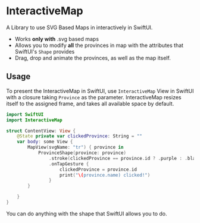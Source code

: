 # InteractiveMap

A Library to use SVG Based Maps in interactively in SwiftUI.


- Works **only with** .svg based maps
- Allows you to modify **all** the provinces in map with the attributes that SwiftUI's `Shape` provides
- Drag, drop and animate the provinces, as well as the map itself.


## Usage

To present the InteractiveMap in SwiftUI, use `InteractiveMap` View in SwiftUI with a closure taking `Province` as the parameter.
InteractiveMap resizes itself to the assigned frame, and takes all available space by default.


```swift
import SwiftUI
import InteractiveMap

struct ContentView: View {
    @State private var clickedProvince: String = ""
    var body: some View {
        MapView(svgName: "tr") { province in
            ProvinceShape(province: province)
                .stroke(clickedProvince == province.id ? .purple : .black , lineWidth: 2)
                .onTapGesture {
                    clickedProvince = province.id
                    print("\(province.name) clicked!")
                }
        }

    }
}
```

You can do anything with the shape that SwiftUI allows you to do.
